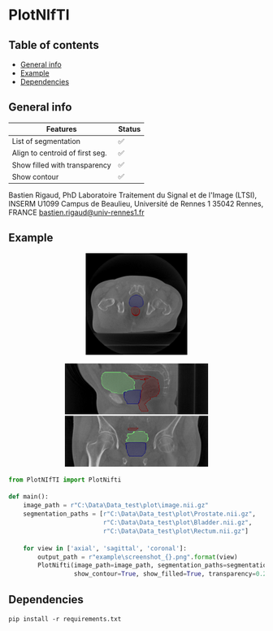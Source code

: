 # PlotNIfTI

## Table of contents

* [General info](#general-info)
* [Example](#example)
* [Dependencies](#dependencies)

## General info

| Features                        | Status              |
|---------------------------------|---------------------|
| List of segmentation            | :white_check_mark:  |
| Align to centroid of first seg. | :white_check_mark:  |
| Show filled with transparency   | :white_check_mark:  |
| Show contour                    | :white_check_mark:  |

Bastien Rigaud, PhD Laboratoire Traitement du Signal et de l'Image (LTSI), INSERM U1099 Campus de Beaulieu, Université
de Rennes 1 35042 Rennes, FRANCE bastien.rigaud@univ-rennes1.fr

## Example

<p align="center">
<img src="example/screenshot_axial.png" height=200>    
</p>

<p align="center">
<img src="example/screenshot_sagittal.png" height=100>
<img src="example/screenshot_coronal.png" height=100>
</p>

```python
from PlotNIfTI import PlotNifti

def main():
    image_path = r"C:\Data\Data_test\plot\image.nii.gz"
    segmentation_paths = [r"C:\Data\Data_test\plot\Prostate.nii.gz",
                          r"C:\Data\Data_test\plot\Bladder.nii.gz",
                          r"C:\Data\Data_test\plot\Rectum.nii.gz"]

    for view in ['axial', 'sagittal', 'coronal']:
        output_path = r"example\screenshot_{}.png".format(view)
        PlotNifti(image_path=image_path, segmentation_paths=segmentation_paths, output_path=output_path, view=view,
                  show_contour=True, show_filled=True, transparency=0.20, get_at_centroid=True)
```

## Dependencies

```
pip install -r requirements.txt
```
